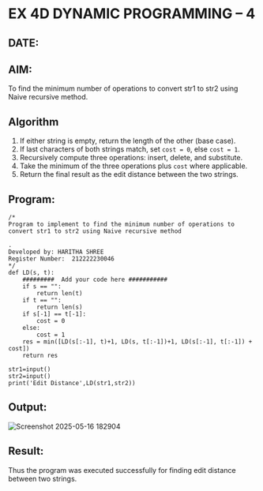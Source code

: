 # EX 4D DYNAMIC PROGRAMMING – 4
## DATE:

## AIM:
To find the minimum number of operations to convert str1 to str2 using Naive recursive method.

## Algorithm

1. If either string is empty, return the length of the other (base case).
2. If last characters of both strings match, set `cost = 0`, else `cost = 1`.
3. Recursively compute three operations: insert, delete, and substitute.
4. Take the minimum of the three operations plus `cost` where applicable.
5. Return the final result as the edit distance between the two strings.

## Program:
```
/*
Program to implement to find the minimum number of operations to convert str1 to str2 using Naive recursive method

.
Developed by: HARITHA SHREE
Register Number:  212222230046
*/
def LD(s, t):
    #########  Add your code here ###########
    if s == "":
        return len(t)
    if t == "":
        return len(s)
    if s[-1] == t[-1]:
        cost = 0
    else:
        cost = 1
    res = min([LD(s[:-1], t)+1, LD(s, t[:-1])+1, LD(s[:-1], t[:-1]) + cost])
    return res
    
str1=input()
str2=input()
print('Edit Distance',LD(str1,str2))
```

## Output:
![Screenshot 2025-05-16 182904](https://github.com/user-attachments/assets/4998bc07-9b8e-4110-aeb4-a67d3095aa2d)



## Result:
Thus the program was executed successfully for finding edit distance between two strings.
